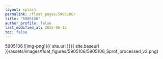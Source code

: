 ```yaml
---
layout: splash
permalink: /float_pages/5905106/
title: "5905106"
author_profile: false
last_modified_at: 2025-06-13
toc: false
---
```

 
5905106
![img-png]({{ site.url }}{{ site.baseurl }}/assets/images/float_figures/5905106/5905106_Sprof_processed_v2.png)
